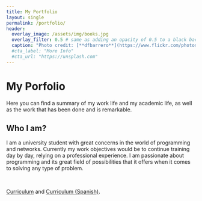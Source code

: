 ```yaml
---
title: My Portfolio
layout: single
permalink: /portfolio/
header:
  overlay_image: /assets/img/books.jpg
  overlay_filter: 0.5 # same as adding an opacity of 0.5 to a black background
  caption: "Photo credit: [**dfbarrero**](https://www.flickr.com/photos/dfbarrero/)"
  #cta_label: "More Info"
  #cta_url: "https://unsplash.com"
---
```

# My Porfolio

Here you can find a summary of my work life and my academic life, as well as the work that has been done and is remarkable.

## Who I am?

I am a university student with great concerns in the world of programming and networks. Currently my work
objectives would be to continue training day by day, relying on a professional experience. I am passionate
about programming and its great field of possibilities that it offers when it comes to solving any type of
problem.



<br />

[Curriculum](../assets/img/Cv_David_Carrascal_en.pdf) and  [Curriculum (Spanish)](../assets/img/Cv_David_Carrascal_es.pdf).

